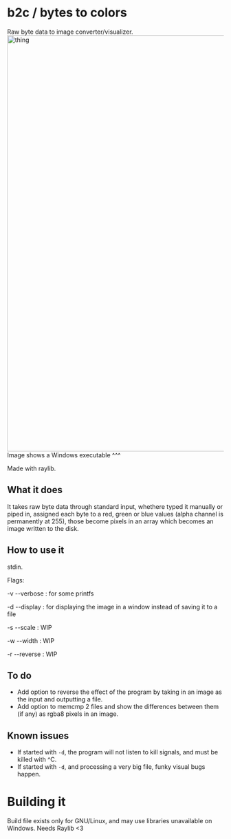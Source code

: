 # b2c / bytes to colors
Raw byte data to image converter/visualizer.
<img width="968" height="968" alt="thing" src="https://github.com/user-attachments/assets/847f882f-da7c-4292-8b25-8a6c85ab21e3" />
Image shows a Windows executable ^^^

Made with raylib.

## What it does
It takes raw byte data through standard input, whethere typed it manually or piped in, assigned each byte to a red, green or blue values (alpha channel is permanently at 255), those become pixels in an array which becomes an image written to the disk.

## How to use it
stdin.

Flags:

-v --verbose : for some printfs

-d --display : for displaying the image in a window instead of saving it to a file

-s --scale : WIP

-w --width : WIP

-r --reverse : WIP

## To do
- Add option to reverse the effect of the program by taking in an image as the input and outputting a file.
- Add option to memcmp 2 files and show the differences between them (if any) as rgba8 pixels in an image.

## Known issues
- If started with `-d`, the program will not listen to kill signals, and must be killed with ^C.
- If started with `-d`, and processing a very big file, funky visual bugs happen.

# Building it
Build file exists only for GNU/Linux, and may use libraries unavailable on Windows.
Needs Raylib <3
